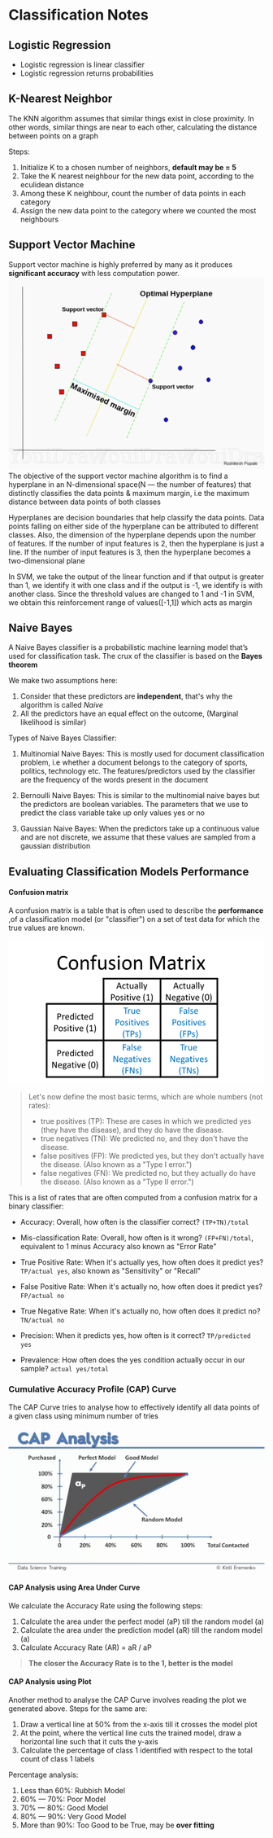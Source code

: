 # Classification Notes

## Logistic Regression
- Logistic regression is linear classifier 
- Logistic regression returns probabilities

## K-Nearest Neighbor  
The KNN algorithm assumes that similar things exist in close proximity. In other words, similar things are near to 
each other, calculating the distance between points on a graph

Steps:
1. Initialize K to a chosen number of neighbors, **default may be = 5**
2. Take the K nearest neighbour for the new data point, according to the eculidean distance
3. Among these K neighbour, count the number of data points in each category 
4. Assign the new data point to the category where we counted the most neighbours

## Support Vector Machine
Support vector machine is highly preferred by many as it produces **significant accuracy** with less computation power. 
![SVM Image](../Images/SVM2.png)
The objective of the support vector machine algorithm is to find a hyperplane in an N-dimensional space(N — the number 
of features) that distinctly classifies the data points & maximum margin, i.e the maximum distance between data points 
of both classes

Hyperplanes are decision boundaries that help classify the data points. Data points falling on either side of 
the hyperplane can be attributed to different classes. Also, the dimension of the hyperplane depends upon the number of
features. If the number of input features is 2, then the hyperplane is just a line. If the number of input 
features is 3, then the hyperplane becomes a two-dimensional plane

In SVM, we take the output of the linear function and if that output is greater than 1, we identify it with one class
and if the output is -1, we identify is with another class. Since the threshold values are changed to 1 and -1 in 
SVM, we obtain this reinforcement range of values([-1,1]) which acts as margin
## Naive Bayes 
A Naive Bayes classifier is a probabilistic machine learning model that’s used for classification task. The crux of the
classifier is based on the **Bayes theorem**

We make two assumptions here: 
1. Consider that these predictors are **independent**, that's why the algorithm is called *Naive*
2. All the predictors have an equal effect on the outcome, (Marginal likelihood is similar)

Types of Naive Bayes Classifier:
1. Multinomial Naive Bayes:
This is mostly used for document classification problem, i.e whether a document belongs to the category of sports, 
politics, technology etc. The features/predictors used by the classifier are the frequency of the words present in the 
document

2. Bernoulli Naive Bayes:
This is similar to the multinomial naive bayes but the predictors are boolean variables. The parameters that we use to
predict the class variable take up only values yes or no

3. Gaussian Naive Bayes:
When the predictors take up a continuous value and are not discrete, we assume that these values are sampled from a 
gaussian distribution

## Evaluating Classification Models Performance

#### Confusion matrix
A confusion matrix is a table that is often used to describe the **performance** ,of a classification model 
(or "classifier") on a set of test data for which the true values are known.

![Conf_Matrix Image](../Images/confusion-matrix.png)
> Let's now define the most basic terms, which are whole numbers (not rates):
> - true positives (TP): These are cases in which we predicted yes (they have the disease), and they do have the disease.
> - true negatives (TN): We predicted no, and they don't have the disease.
> - false positives (FP): We predicted yes, but they don't actually have the disease. (Also known as a "Type I error.")
> - false negatives (FN): We predicted no, but they actually do have the disease. (Also known as a "Type II error.")

This is a list of rates that are often computed from a confusion matrix for a binary classifier:

- Accuracy: Overall, how often is the classifier correct? `(TP+TN)/total`

- Mis-classification Rate: Overall, how often is it wrong? `(FP+FN)/total`, equivalent to 1 minus Accuracy also known as "Error Rate"

- True Positive Rate: When it's actually yes, how often does it predict yes? `TP/actual yes`, also known as "Sensitivity" or "Recall"

- False Positive Rate: When it's actually no, how often does it predict yes? `FP/actual no`

- True Negative Rate: When it's actually no, how often does it predict no? `TN/actual no`

- Precision: When it predicts yes, how often is it correct? `TP/predicted yes`
 
- Prevalence: How often does the yes condition actually occur in our sample? `actual yes/total`

### Cumulative Accuracy Profile (CAP) Curve
The CAP Curve tries to analyse how to effectively identify all data points of a given class using minimum number of tries

![CAP Image](../Images/Cap2.jpg)

#### CAP Analysis using Area Under Curve
We calculate the Accuracy Rate using the following steps:
1. Calculate the area under the perfect model (aP) till the random model (a)
2. Calculate the area under the prediction model (aR) till the random model (a)
3. Calculate Accuracy Rate (AR) = aR / aP

> **The closer the Accuracy Rate is to the 1, better is the model**

#### CAP Analysis using Plot
Another method to analyse the CAP Curve involves reading the plot we generated above. Steps for the same are:
1. Draw a vertical line at 50% from the x-axis till it crosses the model plot
2. At the point, where the vertical line cuts the trained model, draw a horizontal line such that it cuts the y-axis
3. Calculate the percentage of class 1 identified with respect to the total count of class 1 labels

Percentage analysis: 
1. Less than 60%: Rubbish Model
2. 60% — 70%: Poor Model
3. 70% — 80%: Good Model
4. 80% — 90%: Very Good Model
5. More than 90%: Too Good to be True, may be **over fitting**
